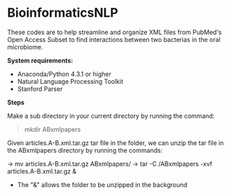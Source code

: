 # BioinformaticsNLP
These codes are to help streamline and organize XML files from PubMed's Open Access Subset to find interactions between two bacterias in the oral microbiome. 

**System requirements:**

- Anaconda/Python 4.3.1 or higher
- Natural Language Processing Toolkit 
- Stanford Parser


**Steps**

Make a sub directory in your current directory by running the command:

> mkdir ABxmlpapers


Given articles.A-B.xml.tar.gz tar file in the folder, we can unzip the tar file in the ABxmlpapers directory by running the commands:

-> mv articles.A-B.xml.tar.gz ABxmlpapers/
-> tar -C /ABxmlpapers -xvf articles.A-B.xml.tar.gz &

- The "&" allows the folder to be unzipped in the background
